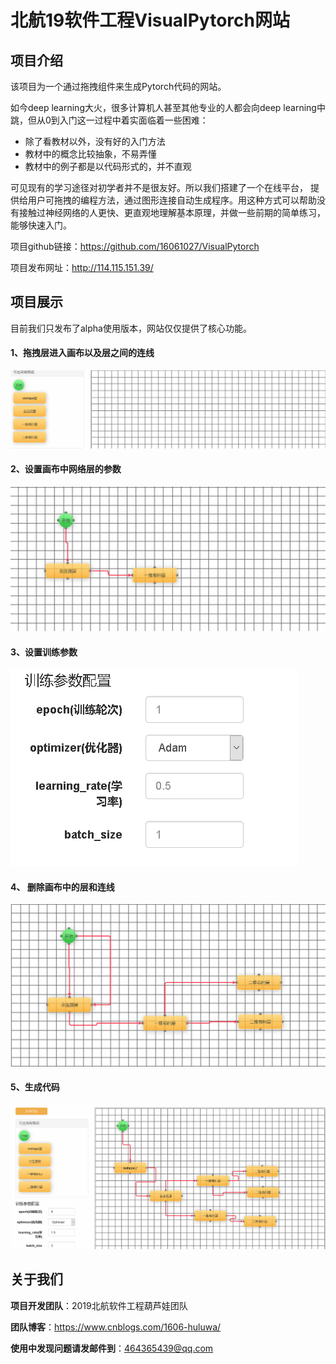 # 北航19软件工程VisualPytorch网站

## 项目介绍

该项目为一个通过拖拽组件来生成Pytorch代码的网站。

如今deep learning大火，很多计算机人甚至其他专业的人都会向deep learning中跳，但从0到入门这一过程中着实面临着一些困难：

- 除了看教材以外，没有好的入门方法
- 教材中的概念比较抽象，不易弄懂
- 教材中的例子都是以代码形式的，并不直观

可见现有的学习途径对初学者并不是很友好。所以我们搭建了一个在线平台， 提供给用户可拖拽的编程方法，通过图形连接自动生成程序。用这种方式可以帮助没有接触过神经网络的人更快、更直观地理解基本原理，并做一些前期的简单练习，能够快速入门。

项目github链接：<https://github.com/16061027/VisualPytorch>

项目发布网址：<http://114.115.151.39/>

## 项目展示

目前我们只发布了alpha使用版本，网站仅仅提供了核心功能。

#### 1、拖拽层进入画布以及层之间的连线

![拖拽层进入画布以及层之间的连线](images\拖拽层进入画布以及层之间的连线.gif)

#### 2、设置画布中网络层的参数

![设置画布中网络层的参数](images\设置画布中网络层的参数.gif)

#### 3、设置训练参数

![设置训练参数](images\设置训练参数.gif)

#### 4、 删除画布中的层和连线

![删除画布中的层和连线](images\删除画布中的层和连线.gif)

#### 5、生成代码

![生成代码](images\生成代码.gif)

## 关于我们

**项目开发团队**：2019北航软件工程葫芦娃团队

**团队博客**：<https://www.cnblogs.com/1606-huluwa/>

**使用中发现问题请发邮件到**：464365439@qq.com

